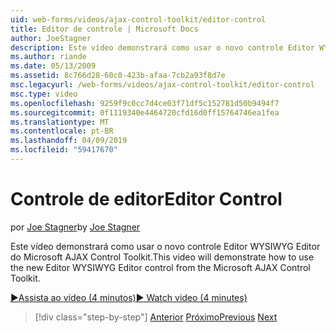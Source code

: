 ```yaml
---
uid: web-forms/videos/ajax-control-toolkit/editor-control
title: Editor de controle | Microsoft Docs
author: JoeStagner
description: Este vídeo demonstrará como usar o novo controle Editor WYSIWYG Editor do Microsoft AJAX Control Toolkit.
ms.author: riande
ms.date: 05/13/2009
ms.assetid: 8c766d28-60c0-423b-afaa-7cb2a93f8d7e
msc.legacyurl: /web-forms/videos/ajax-control-toolkit/editor-control
msc.type: video
ms.openlocfilehash: 9259f9c0cc7d4ce03f71df5c152781d50b9494f7
ms.sourcegitcommit: 0f1119340e4464720cfd16d0ff15764746ea1fea
ms.translationtype: MT
ms.contentlocale: pt-BR
ms.lasthandoff: 04/09/2019
ms.locfileid: "59417670"
---
```

# <a name="editor-control"></a><span data-ttu-id="aab98-103">Controle de editor</span><span class="sxs-lookup"><span data-stu-id="aab98-103">Editor Control</span></span>

<span data-ttu-id="aab98-104">por [Joe Stagner](https://github.com/JoeStagner)</span><span class="sxs-lookup"><span data-stu-id="aab98-104">by [Joe Stagner](https://github.com/JoeStagner)</span></span>

<span data-ttu-id="aab98-105">Este vídeo demonstrará como usar o novo controle Editor WYSIWYG Editor do Microsoft AJAX Control Toolkit.</span><span class="sxs-lookup"><span data-stu-id="aab98-105">This video will demonstrate how to use the new Editor WYSIWYG Editor control from the Microsoft AJAX Control Toolkit.</span></span>

[<span data-ttu-id="aab98-106">&#9654;Assista ao vídeo (4 minutos)</span><span class="sxs-lookup"><span data-stu-id="aab98-106">&#9654; Watch video (4 minutes)</span></span>](https://channel9.msdn.com/Blogs/ASP-NET-Site-Videos/editor-control)

> [!div class="step-by-step"]
> <span data-ttu-id="aab98-107">[Anterior](combo-box.md)
> [Próximo](editor-control-custom.md)</span><span class="sxs-lookup"><span data-stu-id="aab98-107">[Previous](combo-box.md)
[Next](editor-control-custom.md)</span></span>
